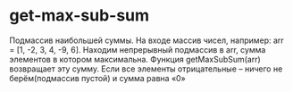 # get-max-sub-sum
Подмассив наибольшей суммы. 
На входе массив чисел, например: arr = [1, -2, 3, 4, -9, 6].
Находим непрерывный подмассив в arr, сумма элементов в котором максимальна.
Функция getMaxSubSum(arr) возвращает эту сумму.
Если все элементы отрицательные – ничего не берём(подмассив пустой) и сумма равна «0»
